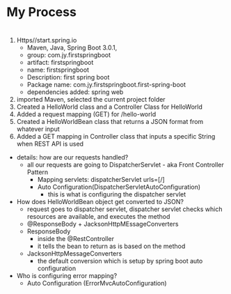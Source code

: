 # My Process
#

1. Https//start.spring.io
    - Maven, Java, Spring Boot 3.0.1,
    - group: com.jy.firstspringboot
    - artifact: firstspringboot
    - name: firstspringboot
    - Description: first spring boot
    - Package name: com.jy.firstspringboot.first-spring-boot
    - dependencies added: spring web
2. imported Maven, selected the current project folder
3. Created a HelloWorld class and a Controller Class for HelloWorld
4. Added a request mapping (GET) for /hello-world
5. Created a HelloWorldBean class that returns a JSON format from whatever input
6. Added a GET mapping in Controller class that inputs a specific String when REST API is used

- details: how are our requests handled?
	- all our requests are going to DispatcherServlet - aka Front Controller Pattern
		- Mapping servlets: dispatcherServlet urls=[/]
		- Auto Configuration(DispatcherServletAutoConfiguration)
			- this is what is configuring the dispatcher servlet
- How does HelloWorldBean object get converted to JSON?
	- request goes to dispatcher servlet, dispatcher servlet checks which resources are available, and executes the method
	- @ResponseBody + JacksonHttpMEssageConverters
	- ResponseBody
		- inside the @RestController
		- it tells the bean to return as is based on the method
	- JacksonHttpMessageConverters
		- the default conversion which is setup by spring boot auto configuration
- Who is configuring error mapping?
	- Auto Configuration (ErrorMvcAutoConfiguration)
		
